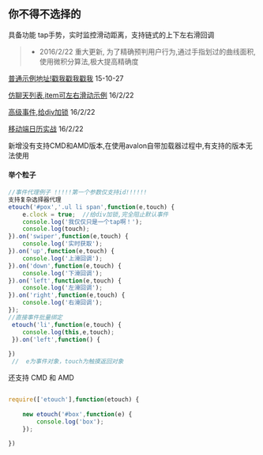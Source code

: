## 你不得不选择的

具备功能 tap手势，实时监控滑动距离，支持链式的上下左右滑回调

> * 2016/2/22  重大更新, 为了精确预判用户行为,通过手指划过的曲线面积,使用微积分算法,极大提高精确度

 [普通示例地址!戳我戳我戳我](http://meckodo.github.io/eTouch/index.html) 15-10-27

 [仿聊天列表,item可左右滑动示例](http://meckodo.github.io/eTouch/list.html) 16/2/22

 [高级事件,给div加锁](http://meckodo.github.io/eTouch/clock.html) 16/2/22
 
 [移动端日历实战]( http://meckodoo.sinaapp.com/demo/17/index.html) 16/2/22

 新增没有支持CMD和AMD版本,在使用avalon自带加载器过程中,有支持的版本无法使用
 

#### 举个粒子

```javascript
//事件代理例子 !!!!!第一个参数仅支持id!!!!!!
支持复杂选择器代理
etouch('#pox','.ul li span',function(e,touch) {
	e.clock = true;  //给div加锁,完全阻止默认事件
	console.log('我仅仅只是一个tap啊！');
	console.log(touch);
}).on('swiper',function(e,touch) {
	console.log('实时获取');
}).on('up',function(e,touch) {
	console.log('上滑回调');
}).on('down',function(e,touch) {
	console.log('下滑回调');
}).on('left',function(e,touch) {
	console.log('左滑回调');
}).on('right',function(e,touch) {
	console.log('右滑回调');
});
//直接事件批量绑定
 etouch('li',function(e,touch) {
 	console.log(this,e,touch);
 }).on('left',function() {
 
})
 //  e为事件对象，touch为触摸返回对象
```

还支持 CMD 和 AMD 
```javascript

require(['etouch'],function(etouch) {
	
	new etouch('#box',function(e) {
		console.log('box');
	});
	
})

```
